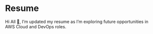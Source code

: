 # Resume
Hi All 👋,  I’m updated my resume as I’m exploring future opportunities in AWS Cloud and DevOps roles.
